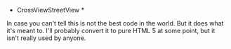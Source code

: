 * CrossViewStreetView *

In case you can't tell this is not the best code in the world. But it does what it's meant to. I'll probably convert it to pure HTML 5 at some point, but it isn't really used by anyone.
